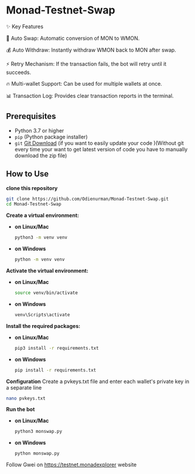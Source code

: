# Monad-Testnet-Swap
✨ Key Features

🔄 Auto Swap: Automatic conversion of MON to WMON.

💰 Auto Withdraw: Instantly withdraw WMON back to MON after swap.

⚡ Retry Mechanism: If the transaction fails, the bot will retry until it succeeds.

🔥 Multi-wallet Support: Can be used for multiple wallets at once.

📊 Transaction Log: Provides clear transaction reports in the terminal.

## Prerequisites

- Python 3.7 or higher
- `pip` (Python package installer)
- `git` [Git Download](https://git-scm.com/downloads) (if you want to easily update your code )(Without git every time your want to get latest version of code you have to manually download the zip file)

## How to Use 

**clone this repository**
```sh
git clone https://github.com/Odienurman/Monad-Testnet-Swap.git
cd Monad-Testnet-Swap
```

**Create a virtual environment:**
 
- **on Linux/Mac**
    ```sh
    python3 -m venv venv
    ```

- **on Windows**
    ```sh
    python -m venv venv
    ```

**Activate the virtual environment:**

- **on Linux/Mac**
    ```sh
    source venv/bin/activate
    ```
    
- **on Windows**
     ```sh
     venv\Scripts\activate
     ```

**Install the required packages:**

- **on Linux/Mac**
    
    ```sh
    pip3 install -r requirements.txt
    ```
    
- **on Windows**
     ```sh
     pip install -r requirements.txt
     ```

**Configuration**
Create a pvkeys.txt file and enter each wallet's private key in a separate line
```sh
nano pvkeys.txt
```

**Run the bot**
- **on Linux/Mac**
    ```sh
    python3 monswap.py
    ```

- **on Windows**
    ```sh
    python monswap.py
    ```

Follow Gwei on https://testnet.monadexplorer website
